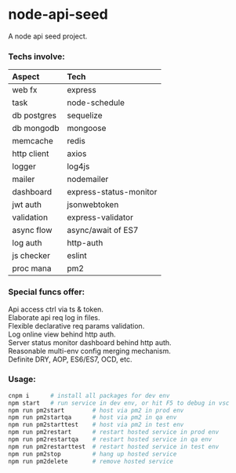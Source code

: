 # node-api-seed
A node api seed project.

### Techs involve:

|Aspect     |Tech                  |
|:---       |:---                  |
|web fx     |express               |
|task       |node-schedule         |
|db postgres|sequelize             |
|db mongodb |mongoose              |
|memcache   |redis                 |
|http client|axios                 |
|logger     |log4js                |
|mailer     |nodemailer            |
|dashboard  |express-status-monitor|
|jwt auth   |jsonwebtoken          |
|validation |express-validator     |
|async flow |async/await of ES7    |
|log auth   |http-auth             |
|js checker |eslint                |
|proc mana |pm2                   |

### Special funcs offer:
Api access ctrl via ts & token.  
Elaborate api req log in files.  
Flexible declarative req params validation.  
Log online view behind http auth.  
Server status monitor dashboard behind http auth.  
Reasonable multi-env config merging mechanism.  
Definite DRY, AOP, ES6/ES7, OCD, etc.

### Usage:
```bash
cnpm i      # install all packages for dev env
npm start   # run service in dev env, or hit F5 to debug in vsc
npm run pm2start        # host via pm2 in prod env
npm run pm2startqa      # host via pm2 in qa env
npm run pm2starttest    # host via pm2 in test env
npm run pm2restart      # restart hosted service in prod env
npm run pm2restartqa    # restart hosted service in qa env
npm run pm2restarttest  # restart hosted service in test env
npm run pm2stop         # hang up hosted service
npm run pm2delete       # remove hosted service
```